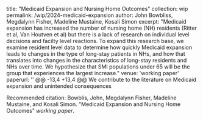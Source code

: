 title: "Medicaid Expansion and Nursing Home Outcomes"
collection: wip
permalink: /wip/2024-medicaid-expansion
author: John Bowbliss, Megdalynn Fisher, Madeline Mustaine, Kosali Simon
excerpt: "Medicaid expansion has increased the number of nursing home (NH) residents (Ritter et al, Van Houtven et al) but there is a lack of research on individual level decisions and facilty level reactions. To expand this research base, we examine resident level data to determine how quickly Medicaid expansion leads to changes in the type of long-stay patients in NHs, and how that translates into changes in the characteristics of long-stay residents and NHs over time. We hypothesize that SMI populations under 65 will be the group that experiences the largest increase."
venue: 'working paper'
paperurl: '<!---http://academicpages.github.io/files/medicaid-expansion.pdf --->'
@@ -13,4 +13,4 @@ We contribute to the literature on Medicaid expansion and unintended consequences

<!--- [Download paper here](http://academicpages.github.io/files/medicaid-expansion.pdf) --->

Recommended citation: Bowblis, John, Megdalynn Fisher, Madeline Mustaine, and Kosali Simon. &quot;Medicaid Expansion and Nursing Home Outcomes&quot; <i>working paper</i>.
